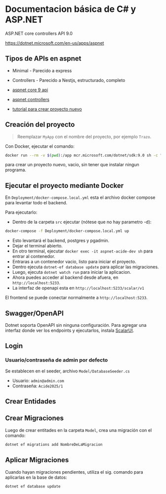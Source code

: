 # Documentacion básica de C# y ASP.NET

ASP.NET core controllers API 9.0

https://dotnet.microsoft.com/en-us/apps/aspnet

## Tipos de APIs en aspnet

- Minimal - Parecido a express
- Controllers - Parecido a Nestjs, estructurado, completo

- [aspnet core 9 api](https://learn.microsoft.com/en-us/aspnet/core/fundamentals/apis?view=aspnetcore-9.0)
- [aspnet controllers](https://learn.microsoft.com/en-us/aspnet/core/web-api/?view=aspnetcore-9.0)
- [tutorial para crear proyecto nuevo](https://learn.microsoft.com/en-us/aspnet/core/tutorials/first-web-api?view=aspnetcore-9.0)

## Creación del proyecto

> Reemplazar `MyApp` con el nombre del proyecto, por ejemplo `Trazo`.

Con Docker, ejecutar el comando:

```sh
docker run --rm -v $(pwd):/app mcr.microsoft.com/dotnet/sdk:9.0 sh -c "cd /app && dotnet new webapi --use-controllers -o MyApp && chown -R $(id -u):$(id -g) MyApp"
```

para crear un proyecto nuevo, vacio, sin tener que instalar ningun programa.


## Ejecutar el proyecto mediante Docker

En `Deployment/docker-compose.local.yml` esta el archivo docker compose para levantar todo el backend.

Para ejecutarlo:

- Dentro de la carpeta `src` ejecutar (nótese que no hay parametro -d):

```sh
docker-compose -f Deployment/docker-compose.local.yml up
```

- Esto levantará el backend, postgres y pgadmin.
- Dejar el terminal abierto.
- En otro terminal, ejecutar `docker exec -it aspnet-acide-dev sh` para entrar al contenedor.
- Entraras a un contenedor vacio, listo para iniciar el proyecto.
- Dentro ejecuta `dotnet-ef database update` para aplicar las migraciones.
- Luego, ejecuta `dotnet watch run` para iniciar la aplicacion.
- Ahora puedes acceder al backend desde afuera, en `http://localhost:5233`.
- La interfaz de openapi esta en `http://localhost:5233/scalar/v1`

El frontend se puede conectar normalmente a `http://localhost:5233`.


## Swagger/OpenAPI

Dotnet soporta OpenAPI sin ninguna configuración. Para agregar una interfaz
donde ver los endpoints y ejecutarlos, instala
[ScalarUI](https://github.com/scalar/scalar/blob/main/integrations/aspnetcore/README.md).


## Login

### Usuario/contraseña de admin por defecto

Se establecen en el seeder, archivo `Model/DatabaseSeeder.cs`

- Usuario: `admin@admin.com`
- Contraseña: `Acide2025/1`


## Crear Entidades


## Crear Migraciones

Luego de crear entitades en la carpeta `Model`, crea una migración con
el comando:
```sh
dotnet ef migrations add NombreDeLaMigracion
```

## Aplicar Migraciones

Cuando hayan migraciones pendientes, utiliza el sig. comando para
aplicarlas en la base de datos:
```sh
dotnet ef database update
```
